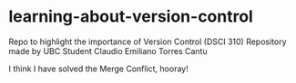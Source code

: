 # learning-about-version-control
Repo to highlight the importance of Version Control (DSCI 310)
Repository made by UBC Student Claudio Emiliano Torres Cantu

I think I have solved the Merge Conflict, hooray!